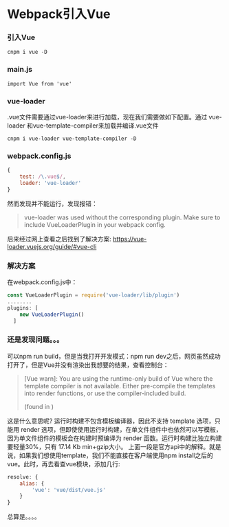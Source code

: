 # Webpack引入Vue

### 引入Vue

`cnpm i vue -D`

### main.js

`import Vue from 'vue'`

### vue-loader

.vue文件需要通过vue-loader来进行加载，现在我们需要做如下配置。通过 vue-loader 和vue-template-compiler来加载并编译.vue文件

`cnpm i vue-loader vue-template-compiler -D`

### webpack.config.js

```javascript
{
    test: /\.vue$/,
    loader: 'vue-loader'
}
```

然而发现并不能运行，发现报错：

> vue-loader was used without the corresponding plugin. Make sure to include VueLoaderPlugin in your webpack config.

后来经过网上查看之后找到了解决方案:  https://vue-loader.vuejs.org/guide/#vue-cli

### 解决方案

在webpack.config.js中：

```javascript
const VueLoaderPlugin = require('vue-loader/lib/plugin')
........
plugins: [
    new VueLoaderPlugin()
  ]
```



### 还是发现问题。。。

可以npm run build，但是当我打开开发模式：npm run dev之后，网页虽然成功打开了，但是Vue并没有渲染出我想要的结果，查看控制台：

> [Vue warn]: You are using the runtime-only build of Vue where the template compiler is not available. Either pre-compile the templates into render functions, or use the compiler-included build.
>
> (found in <Root>)

这是什么意思呢?
运行时构建不包含模板编译器，因此不支持 template 选项，只能用 render 选项，但即使使用运行时构建，在单文件组件中也依然可以写模板，因为单文件组件的模板会在构建时预编译为 render 函数。运行时构建比独立构建要轻量30%，只有 17.14 Kb min+gzip大小。
上面一段是官方api中的解释。就是说，如果我们想使用template，我们不能直接在客户端使用npm install之后的vue。此时，再去看查vue模块，添加几行:

```JavaScript
resolve: {
	alias: {
		'vue': 'vue/dist/vue.js'
	}
}
```

总算是。。。。